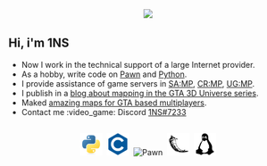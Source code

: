 
<div id="logotype" align="center">
  <a href = "https://github.com/ins1x"><img src="https://media.giphy.com/media/L8K62iTDkzGX6/giphy.gif" width="420"/></a>&nbsp;
  <div id="header" align="left">
    <p>
      <h2>Hi, i'm 1NS</h2>
      <ul>
        <li>Now I work in the technical support of a large Internet provider.</li>
        <li>As a hobby, write code on <a href="https://github.com/ins1x?tab=repositories&q=&type=&language=pawn&sort=">Pawn</a>
          and <a href="https://github.com/ins1x?tab=repositories&q=&type=&language=python&sort=">Python</a>.</li>
        <li>I provide assistance of game servers in <a href="https://www.sa-mp.com/">SA:MP</a>,
          <a href="https://cr-mp.ru/">CR:MP<a/>, <a href="https://gtaundergroundmod.com/">UG:MP</a>.</li>
        <li>I publish in a <a href="https://vk.com/1nsanemapping">blog about mapping in the GTA 3D Universe series</a>.</li>
        <li>Maked <a href="https://www.youtube.com/@1nsanemapping/featured">amazing maps for GTA based multiplayers</a>.</li>
        <li>Contact me :video_game: Discord <a href="https://discord.com">1NS#7233</a></li>
      </ul>
    </p>
  </div>
    <div id="languages" align="center">
      <h2> </h2>
      <img src="https://github.com/devicons/devicon/blob/master/icons/python/python-original.svg"
      title="Python" alt="Python" width="40" height="40"/>&nbsp;
      <img src="https://github.com/devicons/devicon/blob/master/icons/c/c-plain.svg"
      title="C" alt="C" width="40" height="40"/>&nbsp;
      <img src="https://icons.iconarchive.com/icons/fa-team/fontawesome/48/FontAwesome-Chess-Pawn-icon.png"
      title="Pawn" alt="Pawn" width="40" height="40"/>&nbsp;
      <img src="https://github.com/devicons/devicon/blob/master/icons/flask/flask-original.svg"
      title="Flask" alt="Flask" width="40" height="40"/>&nbsp;
      <img src="https://github.com/devicons/devicon/blob/master/icons/linux/linux-plain.svg"
      title="Linux" alt="Linux" width="40" height="40"/>&nbsp;
    </div>
  </p>
</div>
